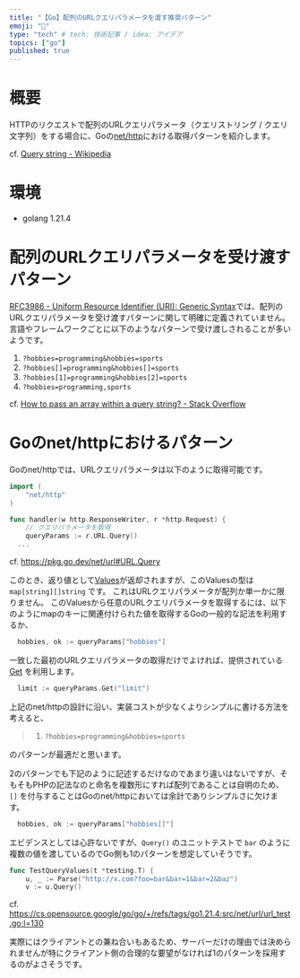 ```yaml
---
title: "【Go】配列のURLクエリパラメータを渡す推奨パターン"
emoji: "📝"
type: "tech" # tech: 技術記事 / idea: アイデア
topics: ["go"]
published: true
---
```


# 概要
HTTPのリクエストで配列のURLクエリパラメータ（クエリストリング / クエリ文字列）をする場合に、Goの[net/http](https://pkg.go.dev/net/http)における取得パターンを紹介します。

cf. [Query string - Wikipedia](https://en.wikipedia.org/wiki/Query_string)

# 環境
- golang 1.21.4

# 配列のURLクエリパラメータを受け渡すパターン

[RFC3986 - Uniform Resource Identifier (URI): Generic Syntax](https://datatracker.ietf.org/doc/html/rfc3986)では、配列のURLクエリパラメータを受け渡すパターンに関して明確に定義されていません。
言語やフレームワークごとに以下のようなパターンで受け渡しされることが多いようです。

1. `?hobbies=programming&hobbies=sports`
1. `?hobbies[]=programming&hobbies[]=sports`
1. `?hobbies[1]=programming&hobbies[2]=sports`
1. `?hobbies=programming,sports`

cf. [How to pass an array within a query string? - Stack Overflow](https://stackoverflow.com/questions/6243051/how-to-pass-an-array-within-a-query-string)

# Goのnet/httpにおけるパターン

Goのnet/httpでは、URLクエリパラメータは以下のように取得可能です。

```go
import (
	"net/http"
)

func handler(w http.ResponseWriter, r *http.Request) {
	// クエリパラメータを取得
	queryParams := r.URL.Query()
  ...
```
cf. https://pkg.go.dev/net/url#URL.Query

このとき、返り値として[Values](https://pkg.go.dev/net/url#Values)が返却されますが、このValuesの型は `map[string][]string` です。
これはURLクエリパラメータが配列か単一かに限りません。
このValuesから任意のURLクエリパラメータを取得するには、以下のようにmapのキーに関連付けられた値を取得するGoの一般的な記法を利用するか、

```go
  hobbies, ok := queryParams["hobbies"]
```

一致した最初のURLクエリパラメータの取得だけでよければ、提供されている[Get](https://pkg.go.dev/net/url#Values.Get) を利用します。

```go
  limit := queryParams.Get("limit")
```

上記のnet/httpの設計に沿い、実装コストが少なくよりシンプルに書ける方法を考えると、

> 1. `?hobbies=programming&hobbies=sports`

のパターンが最適だと思います。

2のパターンでも下記のように記述するだけなのであまり違いはないですが、そもそもPHPの記法なのと命名を複数形にすれば配列であることは自明のため、`[]` を付与することはGoのnet/httpにおいては余計でありシンプルさに欠けます。

```go
  hobbies, ok := queryParams["hobbies[]"]
```

エビデンスとしては心許ないですが、`Query()` のユニットテストで `bar` のように複数の値を渡しているのでGo側も1のパターンを想定していそうです。

```go
func TestQueryValues(t *testing.T) {
	u, _ := Parse("http://x.com?foo=bar&bar=1&bar=2&baz")
	v := u.Query()
```

cf. https://cs.opensource.google/go/go/+/refs/tags/go1.21.4:src/net/url/url_test.go;l=130


実際にはクライアントとの兼ね合いもあるため、サーバーだけの理由では決められませんが特にクライアント側の合理的な要望がなければ1のパターンを採用するのがよさそうです。
